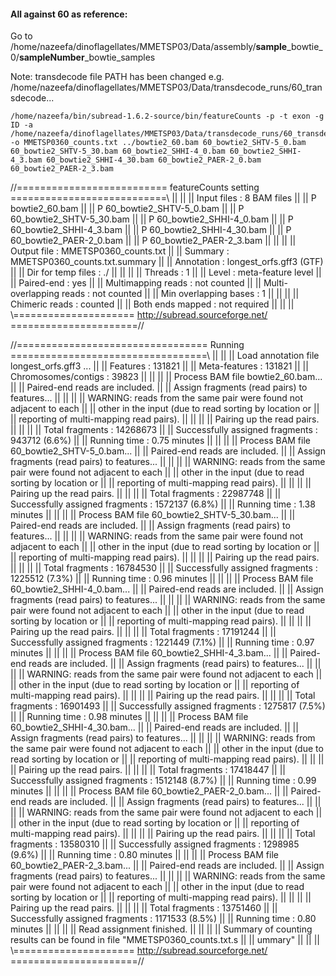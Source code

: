 #### All against 60 as reference:

Go to /home/nazeefa/dinoflagellates/MMETSP03/Data/assembly/**sample**_bowtie_0/**sampleNumber**_bowtie_samples

Note: transdecode file PATH has been changed e.g. /home/nazeefa/dinoflagellates/MMETSP03/Data/transdecode_runs/60_transdecode...

```
/home/nazeefa/bin/subread-1.6.2-source/bin/featureCounts -p -t exon -g ID -a /home/nazeefa/dinoflagellates/MMETSP03/Data/transdecode_runs/60_transdecode/MMETSP0360.nt.fa.transdecoder_dir/longest_orfs.gff3 -o MMETSP0360_counts.txt ../bowtie2_60.bam 60_bowtie2_SHTV-5_0.bam 60_bowtie2_SHTV-5_30.bam 60_bowtie2_SHHI-4_0.bam 60_bowtie2_SHHI-4_3.bam 60_bowtie2_SHHI-4_30.bam 60_bowtie2_PAER-2_0.bam 60_bowtie2_PAER-2_3.bam
```
//========================== featureCounts setting ===========================\\
||                                                                            ||
||             Input files : 8 BAM files                                      ||
||                           P bowtie2_60.bam                                 ||
||                           P 60_bowtie2_SHTV-5_0.bam                        ||
||                           P 60_bowtie2_SHTV-5_30.bam                       ||
||                           P 60_bowtie2_SHHI-4_0.bam                        ||
||                           P 60_bowtie2_SHHI-4_3.bam                        ||
||                           P 60_bowtie2_SHHI-4_30.bam                       ||
||                           P 60_bowtie2_PAER-2_0.bam                        ||
||                           P 60_bowtie2_PAER-2_3.bam                        ||
||                                                                            ||
||             Output file : MMETSP0360_counts.txt                            ||
||                 Summary : MMETSP0360_counts.txt.summary                    ||
||              Annotation : longest_orfs.gff3 (GTF)                          ||
||      Dir for temp files : ./                                               ||
||                                                                            ||
||                 Threads : 1                                                ||
||                   Level : meta-feature level                               ||
||              Paired-end : yes                                              ||
||      Multimapping reads : not counted                                      ||
|| Multi-overlapping reads : not counted                                      ||
||   Min overlapping bases : 1                                                ||
||                                                                            ||
||          Chimeric reads : counted                                          ||
||        Both ends mapped : not required                                     ||
||                                                                            ||
\\===================== http://subread.sourceforge.net/ ======================//

//================================= Running ==================================\\
||                                                                            ||
|| Load annotation file longest_orfs.gff3 ...                                 ||
||    Features : 131821                                                       ||
||    Meta-features : 131821                                                  ||
||    Chromosomes/contigs : 39823                                             ||
||                                                                            ||
|| Process BAM file bowtie2_60.bam...                                         ||
||    Paired-end reads are included.                                          ||
||    Assign fragments (read pairs) to features...                            ||
||                                                                            ||
||    WARNING: reads from the same pair were found not adjacent to each       ||
||             other in the input (due to read sorting by location or         ||
||             reporting of multi-mapping read pairs).                        ||
||                                                                            ||
||    Pairing up the read pairs.                                              ||
||                                                                            ||
||    Total fragments : 14268673                                              ||
||    Successfully assigned fragments : 943712 (6.6%)                         ||
||    Running time : 0.75 minutes                                             ||
||                                                                            ||
|| Process BAM file 60_bowtie2_SHTV-5_0.bam...                                ||
||    Paired-end reads are included.                                          ||
||    Assign fragments (read pairs) to features...                            ||
||                                                                            ||
||    WARNING: reads from the same pair were found not adjacent to each       ||
||             other in the input (due to read sorting by location or         ||
||             reporting of multi-mapping read pairs).                        ||
||                                                                            ||
||    Pairing up the read pairs.                                              ||
||                                                                            ||
||    Total fragments : 22987748                                              ||
||    Successfully assigned fragments : 1572137 (6.8%)                        ||
||    Running time : 1.38 minutes                                             ||
||                                                                            ||
|| Process BAM file 60_bowtie2_SHTV-5_30.bam...                               ||
||    Paired-end reads are included.                                          ||
||    Assign fragments (read pairs) to features...                            ||
||                                                                            ||
||    WARNING: reads from the same pair were found not adjacent to each       ||
||             other in the input (due to read sorting by location or         ||
||             reporting of multi-mapping read pairs).                        ||
||                                                                            ||
||    Pairing up the read pairs.                                              ||
||                                                                            ||
||    Total fragments : 16784530                                              ||
||    Successfully assigned fragments : 1225512 (7.3%)                        ||
||    Running time : 0.96 minutes                                             ||
||                                                                            ||
|| Process BAM file 60_bowtie2_SHHI-4_0.bam...                                ||
||    Paired-end reads are included.                                          ||
||    Assign fragments (read pairs) to features...                            ||
||                                                                            ||
||    WARNING: reads from the same pair were found not adjacent to each       ||
||             other in the input (due to read sorting by location or         ||
||             reporting of multi-mapping read pairs).                        ||
||                                                                            ||
||    Pairing up the read pairs.                                              ||
||                                                                            ||
||    Total fragments : 17191244                                              ||
||    Successfully assigned fragments : 1221449 (7.1%)                        ||
||    Running time : 0.97 minutes                                             ||
||                                                                            ||
|| Process BAM file 60_bowtie2_SHHI-4_3.bam...                                ||
||    Paired-end reads are included.                                          ||
||    Assign fragments (read pairs) to features...                            ||
||                                                                            ||
||    WARNING: reads from the same pair were found not adjacent to each       ||
||             other in the input (due to read sorting by location or         ||
||             reporting of multi-mapping read pairs).                        ||
||                                                                            ||
||    Pairing up the read pairs.                                              ||
||                                                                            ||
||    Total fragments : 16901493                                              ||
||    Successfully assigned fragments : 1275817 (7.5%)                        ||
||    Running time : 0.98 minutes                                             ||
||                                                                            ||
|| Process BAM file 60_bowtie2_SHHI-4_30.bam...                               ||
||    Paired-end reads are included.                                          ||
||    Assign fragments (read pairs) to features...                            ||
||                                                                            ||
||    WARNING: reads from the same pair were found not adjacent to each       ||
||             other in the input (due to read sorting by location or         ||
||             reporting of multi-mapping read pairs).                        ||
||                                                                            ||
||    Pairing up the read pairs.                                              ||
||                                                                            ||
||    Total fragments : 17418447                                              ||
||    Successfully assigned fragments : 1512148 (8.7%)                        ||
||    Running time : 0.99 minutes                                             ||
||                                                                            ||
|| Process BAM file 60_bowtie2_PAER-2_0.bam...                                ||
||    Paired-end reads are included.                                          ||
||    Assign fragments (read pairs) to features...                            ||
||                                                                            ||
||    WARNING: reads from the same pair were found not adjacent to each       ||
||             other in the input (due to read sorting by location or         ||
||             reporting of multi-mapping read pairs).                        ||
||                                                                            ||
||    Pairing up the read pairs.                                              ||
||                                                                            ||
||    Total fragments : 13580310                                              ||
||    Successfully assigned fragments : 1298985 (9.6%)                        ||
||    Running time : 0.80 minutes                                             ||
||                                                                            ||
|| Process BAM file 60_bowtie2_PAER-2_3.bam...                                ||
||    Paired-end reads are included.                                          ||
||    Assign fragments (read pairs) to features...                            ||
||                                                                            ||
||    WARNING: reads from the same pair were found not adjacent to each       ||
||             other in the input (due to read sorting by location or         ||
||             reporting of multi-mapping read pairs).                        ||
||                                                                            ||
||    Pairing up the read pairs.                                              ||
||                                                                            ||
||    Total fragments : 13751460                                              ||
||    Successfully assigned fragments : 1171533 (8.5%)                        ||
||    Running time : 0.80 minutes                                             ||
||                                                                            ||
||                         Read assignment finished.                          ||
||                                                                            ||
|| Summary of counting results can be found in file "MMETSP0360_counts.txt.s  ||
|| ummary"                                                                    ||
||                                                                            ||
\\===================== http://subread.sourceforge.net/ ======================//
